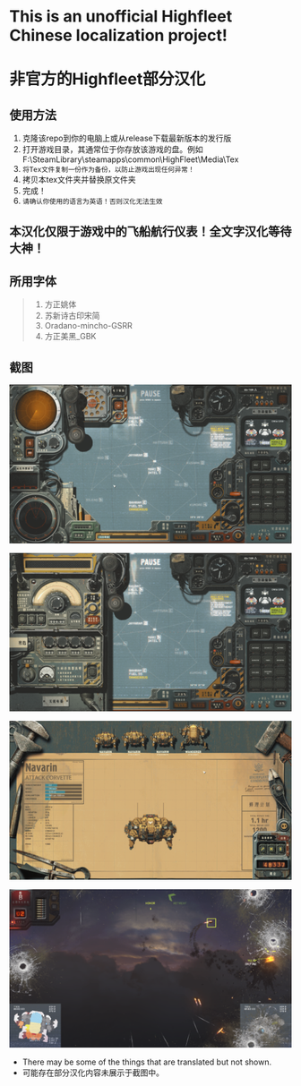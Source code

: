 # This is an unofficial Highfleet Chinese localization project!
# 非官方的Highfleet部分汉化

## 使用方法
1. 克隆该repo到你的电脑上或从release下载最新版本的发行版
2. 打开游戏目录，其通常位于你存放该游戏的盘。例如
   F:\SteamLibrary\steamapps\common\HighFleet\Media\Tex
3. ```将Tex文件复制一份作为备份，以防止游戏出现任何异常！```
4. 拷贝本tex文件夹并替换原文件夹
5. 完成！
6.  ```请确认你使用的语言为英语！否则汉化无法生效```

## 本汉化仅限于游戏中的飞船航行仪表！全文字汉化等待大神！

## 所用字体
   > 1. 方正姚体
   > 2. 苏新诗古印宋简
   > 3. Oradano-mincho-GSRR
   > 4. 方正美黑_GBK


## 截图
![map](https://github.com/Xchiliarch/Highfleet-Chinese-localization/blob/master/Screenshots/1.png)

![radio](https://github.com/Xchiliarch/Highfleet-Chinese-localization/blob/master/Screenshots/2.png)

![repair](https://github.com/Xchiliarch/Highfleet-Chinese-localization/blob/master/Screenshots/3.png)

![fight](https://github.com/Xchiliarch/Highfleet-Chinese-localization/blob/master/Screenshots/4.png)

- There may be some of the things that are translated but not shown.
- 可能存在部分汉化内容未展示于截图中。

